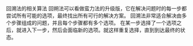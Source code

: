 回溯法的相关算法
回朔法可以看做蛮力法的升级版，它在解决问题时的每一步都尝试所有可能的选项，最终找出所有可行的解决方案。
回溯法非常适合解决由多个步骤组成的问题，并且每个步骤都有多个选项。
在某一步选择了一个选项之后，就进入下一步，然后会面临新的选项。就这样重复选择，直到到达最终的状态。